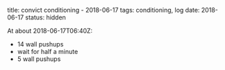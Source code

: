 title: convict conditioning - 2018-06-17
tags: conditioning, log
date: 2018-06-17
status: hidden

At about 2018-06-17T06:40Z:

- 14 wall pushups
- wait for half a minute
- 5 wall pushups
